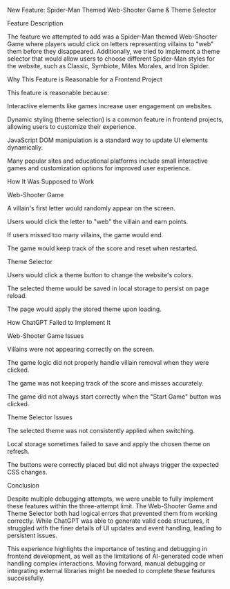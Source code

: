 New Feature: Spider-Man Themed Web-Shooter Game & Theme Selector

Feature Description

The feature we attempted to add was a Spider-Man themed Web-Shooter Game where players would click on letters representing villains to "web" them before they disappeared. Additionally, we tried to implement a theme selector that would allow users to choose different Spider-Man styles for the website, such as Classic, Symbiote, Miles Morales, and Iron Spider.

Why This Feature is Reasonable for a Frontend Project

This feature is reasonable because:

Interactive elements like games increase user engagement on websites.

Dynamic styling (theme selection) is a common feature in frontend projects, allowing users to customize their experience.

JavaScript DOM manipulation is a standard way to update UI elements dynamically.

Many popular sites and educational platforms include small interactive games and customization options for improved user experience.

How It Was Supposed to Work

Web-Shooter Game

A villain's first letter would randomly appear on the screen.

Users would click the letter to "web" the villain and earn points.

If users missed too many villains, the game would end.

The game would keep track of the score and reset when restarted.

Theme Selector

Users would click a theme button to change the website's colors.

The selected theme would be saved in local storage to persist on page reload.

The page would apply the stored theme upon loading.

How ChatGPT Failed to Implement It

Web-Shooter Game Issues

Villains were not appearing correctly on the screen.

The game logic did not properly handle villain removal when they were clicked.

The game was not keeping track of the score and misses accurately.

The game did not always start correctly when the "Start Game" button was clicked.

Theme Selector Issues

The selected theme was not consistently applied when switching.

Local storage sometimes failed to save and apply the chosen theme on refresh.

The buttons were correctly placed but did not always trigger the expected CSS changes.

Conclusion

Despite multiple debugging attempts, we were unable to fully implement these features within the three-attempt limit. The Web-Shooter Game and Theme Selector both had logical errors that prevented them from working correctly. While ChatGPT was able to generate valid code structures, it struggled with the finer details of UI updates and event handling, leading to persistent issues.

This experience highlights the importance of testing and debugging in frontend development, as well as the limitations of AI-generated code when handling complex interactions. Moving forward, manual debugging or integrating external libraries might be needed to complete these features successfully.